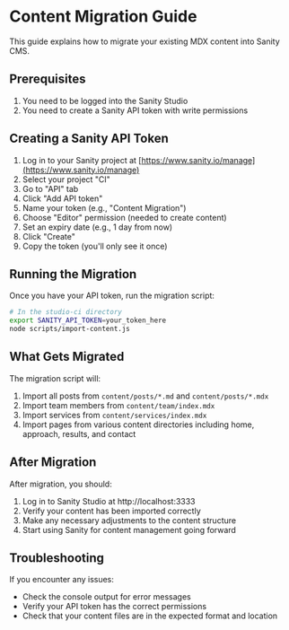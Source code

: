 # Content Migration Guide

This guide explains how to migrate your existing MDX content into Sanity CMS.

## Prerequisites

1. You need to be logged into the Sanity Studio
2. You need to create a Sanity API token with write permissions

## Creating a Sanity API Token

1. Log in to your Sanity project at [https://www.sanity.io/manage](https://www.sanity.io/manage)
2. Select your project "CI"
3. Go to "API" tab
4. Click "Add API token"
5. Name your token (e.g., "Content Migration")
6. Choose "Editor" permission (needed to create content)
7. Set an expiry date (e.g., 1 day from now)
8. Click "Create"
9. Copy the token (you'll only see it once)

## Running the Migration

Once you have your API token, run the migration script:

```bash
# In the studio-ci directory
export SANITY_API_TOKEN=your_token_here
node scripts/import-content.js
```

## What Gets Migrated

The migration script will:

1. Import all posts from `content/posts/*.md` and `content/posts/*.mdx`
2. Import team members from `content/team/index.mdx` 
3. Import services from `content/services/index.mdx`
4. Import pages from various content directories including home, approach, results, and contact

## After Migration

After migration, you should:

1. Log in to Sanity Studio at http://localhost:3333
2. Verify your content has been imported correctly
3. Make any necessary adjustments to the content structure
4. Start using Sanity for content management going forward

## Troubleshooting

If you encounter any issues:

- Check the console output for error messages
- Verify your API token has the correct permissions
- Check that your content files are in the expected format and location
